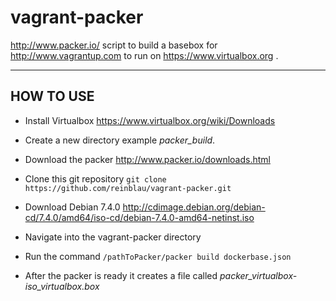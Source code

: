 vagrant-packer
==============

http://www.packer.io/ script to build a basebox for http://www.vagrantup.com to run on https://www.virtualbox.org .

----------
HOW TO USE
----------

 - Install Virtualbox
   https://www.virtualbox.org/wiki/Downloads
 
 - Create a new directory example *packer_build*.
 
 - Download the packer 
   http://www.packer.io/downloads.html

 - Clone this git repository
  ``git clone https://github.com/reinblau/vagrant-packer.git``

 - Download Debian 7.4.0
   http://cdimage.debian.org/debian-cd/7.4.0/amd64/iso-cd/debian-7.4.0-amd64-netinst.iso

 - Navigate into the vagrant-packer directory
 
 - Run the command
   ``/pathToPacker/packer build dockerbase.json``
 - After the packer is ready it creates a file called *packer_virtualbox-iso_virtualbox.box* 


